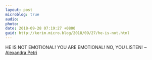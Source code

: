 ```yaml
---
layout: post
microblog: true
audio: 
photo: 
date: 2018-09-28 07:19:27 +0800
guid: http://kerim.micro.blog/2018/09/27/he-is-not.html
---
```

HE IS NOT EMOTIONAL!
YOU ARE EMOTIONAL!
NO, YOU LISTEN!
~ [Alexandra Petri](https://www.washingtonpost.com/news/opinions/wp/2018/09/27/how-dare-you-do-this-to-brett-kavanaugh/)
